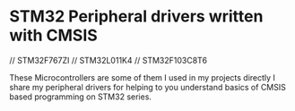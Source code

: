 # STM32 Peripheral drivers written with CMSIS 

// STM32F767ZI
// STM32L011K4
// STM32F103C8T6

These Microcontrollers are some of them I used in my projects directly I share my peripheral drivers for helping to you understand basics of CMSIS based programming on STM32 series. 

